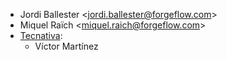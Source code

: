 - Jordi Ballester \<<jordi.ballester@forgeflow.com>\>
- Miquel Raïch \<<miquel.raich@forgeflow.com>\>
- [Tecnativa](https://www.tecnativa.com):
  - Víctor Martínez
